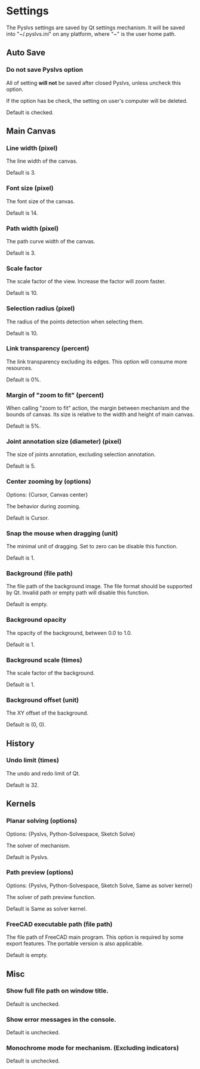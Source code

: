 # Settings

The Pyslvs settings are saved by Qt settings mechanism.
It will be saved into "~/.pyslvs.ini" on any platform,
where "~" is the user home path.

## Auto Save

### Do not save Pyslvs option

All of setting **will not** be saved after closed Pyslvs,
unless uncheck this option.

If the option has be check, the setting on user's computer will be deleted.

Default is checked.

## Main Canvas

### Line width (pixel)

The line width of the canvas.

Default is 3.

### Font size (pixel)

The font size of the canvas.

Default is 14.

### Path width (pixel)

The path curve width of the canvas.

Default is 3.

### Scale factor

The scale factor of the view.
Increase the factor will zoom faster.

Default is 10.

### Selection radius (pixel)

The radius of the points detection when selecting them.

Default is 10.

### Link transparency (percent)

The link transparency excluding its edges.
This option will consume more resources.

Default is 0%.

### Margin of "zoom to fit" (percent)

When calling "zoom to fit" action,
the margin between mechanism and the bounds of canvas.
Its size is relative to the width and height of main canvas.

Default is 5%.

### Joint annotation size (diameter) (pixel)

The size of joints annotation, excluding selection annotation.

Default is 5.

### Center zooming by (options)
 
Options: {Cursor, Canvas center}

The behavior during zooming.
 
Default is Cursor.

### Snap the mouse when dragging (unit)

The minimal unit of dragging.
Set to zero can be disable this function.

Default is 1.

### Background (file path)

The file path of the background image.
The file format should be supported by Qt.
Invalid path or empty path will disable this function.

Default is empty.

### Background opacity

The opacity of the background, between 0.0 to 1.0.

Default is 1.

### Background scale (times)

The scale factor of the background.

Default is 1.

### Background offset (unit)

The XY offset of the background.

Default is (0, 0).

## History

### Undo limit (times)

The undo and redo limit of Qt.

Default is 32.

## Kernels

### Planar solving (options)

Options: {Pyslvs, Python-Solvespace, Sketch Solve}

The solver of mechanism.

Default is Pyslvs.

### Path preview (options)

Options: {Pyslvs, Python-Solvespace, Sketch Solve, Same as solver kernel}

The solver of path preview function.

Default is Same as solver kernel.

### FreeCAD executable path (file path)

The file path of FreeCAD main program.
This option is required by some export features.
The portable version is also applicable.

Default is empty.

## Misc

### Show full file path on window title.

Default is unchecked.

### Show error messages in the console.

Default is unchecked.

### Monochrome mode for mechanism. (Excluding indicators)

Default is unchecked.
